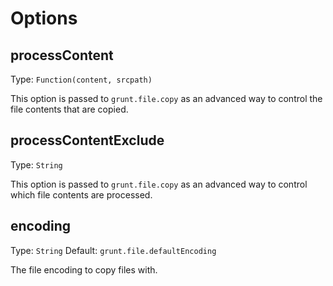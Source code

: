 # Options

## processContent
Type: `Function(content, srcpath)`

This option is passed to `grunt.file.copy` as an advanced way to control the file contents that are copied.

## processContentExclude
Type: `String`

This option is passed to `grunt.file.copy` as an advanced way to control which file contents are processed.

## encoding
Type: `String`
Default: `grunt.file.defaultEncoding`

The file encoding to copy files with.
